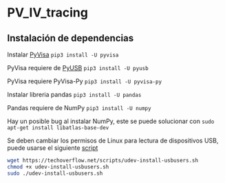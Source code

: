 # PV_IV_tracing

## Instalación de dependencias 
Instalar [PyVisa](https://pyvisa.readthedocs.io/projects/pyvisa-py/en/latest/installation.html)
`pip3 install -U pyvisa`

PyVisa requiere de [PyUSB](https://github.com/pyusb/pyusb)
`pip3 install -U pyusb`

PyVisa requiere PyVisa-Py
`pip3 install -U pyvisa-py`

Instalar libreria pandas
`pip3 install -U pandas`

Pandas requiere de NumPy
`pip3 install -U numpy`

Hay un posible bug al instalar NumPy, este se puede solucionar con
`sudo apt-get install libatlas-base-dev`

Se deben cambiar los permisos de Linux para lectura de dispositivos USB, puede usarse 
el siguiente [script](https://techoverflow.net/2019/08/09/how-to-fix-pyvisa-found-a-device-whose-serial-number-cannot-be-read-the-partial-visa-resource-name-is-usb0-0instr/)
```bash
wget https://techoverflow.net/scripts/udev-install-usbusers.sh
chmod +x udev-install-usbusers.sh
sudo ./udev-install-usbusers.sh
```

